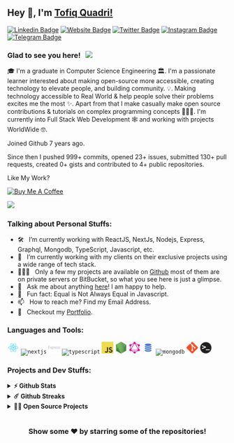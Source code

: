 ## Hey 👋, I'm [Tofiq Quadri!](https://github.com/tofiqquadri/)

[![Linkedin Badge](https://img.shields.io/badge/-LinkedIn-0e76a8?style=flat-square&logo=Linkedin&logoColor=white)](https://linkedin.com/in/tofiqquadri)
[![Website Badge](https://img.shields.io/badge/Website-3b5998?style=flat-square&logo=google-chrome&logoColor=white)](https://tofiqquadri.com/)
[![Twitter Badge](https://img.shields.io/badge/-Twitter-00acee?style=flat-square&logo=Twitter&logoColor=white)](https://twitter.com/tofiqquadri)
[![Instagram Badge](https://img.shields.io/badge/-Instagram-e4405f?style=flat-square&logo=Instagram&logoColor=white)](https://instagram.com/tofiqquadri/)
[![Telegram Badge](https://img.shields.io/badge/-Telegram-0088cc?style=flat-square&logo=Telegram&logoColor=white)](https://t.me/tofiqquadri)

### Glad to see you here! &nbsp; ![](https://visitor-badge.glitch.me/badge?page_id=tofiqquadri.tofiqquadri&style=flat-square&color=0088cc)

🎓 I'm a graduate in Computer Science Engineering 🏛. I'm a passionate learner interested about making open-source more accessible, creating technology to elevate people, and building community. 💡. Making technology accessible to Real World & help people solve their problems excites me the most ✨. Apart from that I make casually make open source contributions & tutorials on complex programming concepts 👨🏻‍💻. I'm currently into Full Stack Web Development 🕸️ and working with projects WorldWide 🤓.

Joined Github 7 years ago.

Since then I pushed 999+ commits, opened 23+ issues, submitted 130+ pull requests, created 0+ gists and contributed to 4+ public repositories.

Like My Work?

<a href="https://www.patreon.com/tofiqquadri" target="_blank"><img src="https://cdn.buymeacoffee.com/buttons/v2/default-yellow.png" alt="Buy Me A Coffee" height="60px" width="217px" ></a>

[![](https://gitwar.herokuapp.com/badge?username=tofiqquadri&label=Gitwar%20Profile%20Score&style=for-the-badge&color=0088cc)](https://gitwar.herokuapp.com/)

### Talking about Personal Stuffs:

- 🛠 &nbsp; I’m currently working with ReactJS, NextJs, Nodejs, Express, <br /> Graphql, Mongodb, TypeScript, Javascript, etc.
- 🚀 &nbsp; I’m currently working with my clients on their exclusive projects using a wide range of tech stack.
- 👨🏻‍💻 &nbsp; Only a few my projects are available on [Github](https://github.com/tofiqquadri) most of them are on private servers or BitBucket, so what you see here is just a glimpse.
- 💬 &nbsp; Ask me about anything [here](https://github.com/tofiqquadri/tofiqquadri/issues)! I am happy to help.
- 👾 &nbsp; Fun fact: Equal is Not Always Equal in Javascript.
- 📫 &nbsp; How to reach me? Find my Email Address.
- 📝 &nbsp; Checkout my [Portfolio](https://github.com/tofiqquadri/tofiqquadri/blob/master/portfolio.pdf).

### Languages and Tools:

<code><img height="27" src="https://raw.githubusercontent.com/github/explore/80688e429a7d4ef2fca1e82350fe8e3517d3494d/topics/react/react.png" alt="react"></code>
<code><img height="27" src="https://github.com/jalbertsr/logo-badge-images/blob/master/img/rsz_nextjs.png?raw=true" alt="nextjs"></code>
<code><img height="27" src="https://raw.githubusercontent.com/github/explore/80688e429a7d4ef2fca1e82350fe8e3517d3494d/topics/express/express.png" alt="expressjs"></code>
<code><img height="27" src="https://raw.githubusercontent.com/remojansen/logo.ts/master/ts.jpg" alt="typescript"></code>
<code><img height="27" src="https://raw.githubusercontent.com/github/explore/80688e429a7d4ef2fca1e82350fe8e3517d3494d/topics/javascript/javascript.png" alt="javascript"></code>
<code><img height="27" src="https://raw.githubusercontent.com/github/explore/80688e429a7d4ef2fca1e82350fe8e3517d3494d/topics/nodejs/nodejs.png" alt="nodejs"></code>
<code><img height="27" src="https://raw.githubusercontent.com/github/explore/80688e429a7d4ef2fca1e82350fe8e3517d3494d/topics/graphql/graphql.png" alt="graphql"></code>
<code><img height="27" src="https://raw.githubusercontent.com/github/explore/80688e429a7d4ef2fca1e82350fe8e3517d3494d/topics/sql/sql.png" alt="sql"></code>
<code><img height="27" src="https://encrypted-tbn0.gstatic.com/images?q=tbn%3AANd9GcSTTzPAw-55ssm1Im594xYZ9eRQu2JylrkYLg&usqp=CAU" alt="mongodb"></code>
<code><img height="27" src="https://raw.githubusercontent.com/devicons/devicon/master/icons/git/git-original.svg" alt="git"></code>
<code><img height="27" src="https://raw.githubusercontent.com/github/explore/80688e429a7d4ef2fca1e82350fe8e3517d3494d/topics/terminal/terminal.png" alt="terminal"></code>

### Projects and Dev Stuffs:

<details>	
  <summary><b>⚡ Github Stats</b></summary>

  <br />
  <img height="180em" src="https://github-readme-stats.vercel.app/api?username=tofiqquadri&show_icons=true&hide_border=true&&count_private=true&include_all_commits=true" />
  <img height="180em" src="https://github-readme-stats.vercel.app/api/top-langs/?username=tofiqquadri&exclude_repo=KNN-Image-Classification&show_icons=true&hide_border=true&layout=compact&langs_count=8"/>
</details>

<details>	
  <summary><b>☄️ Github Streaks</b></summary>

  <br />
  <img height="180em" src="https://github-readme-streak-stats.herokuapp.com/?user=tofiqquadri&hide_border=true" />
</details>

<details>
  <summary><b>🧑‍🚀 Open Source Projects</b></summary>

  <br />
  <table>
    <thead align="center">
      <tr border: none;>
        <td><b>💻 Projects</b></td>
        <td><b>🌟 Stars</b></td>
        <td><b>🍴 Forks</b></td>
        <td><b>🐛 Issues</b></td>
        <td><b>🔔 Pull Requests</b></td>
        <td><b>👨‍💻 Language</b></td>
      </tr>
    </thead>
    <tbody>
      <tr>
	      <td><a href="https://github.com/tofiqquadri/ngx-csv-parser"><b>🚀 ngx-csv-parser</b></a></td>
        <td><img alt="Stars" src="https://img.shields.io/github/stars/tofiqquadri/ngx-csv-parser?style=flat-square&labelColor=343b41"/></td>
        <td><img alt="Forks" src="https://img.shields.io/github/forks/tofiqquadri/ngx-csv-parser?style=flat-square&labelColor=343b41"/></td>
        <td><img alt="Issues" src="https://img.shields.io/github/issues/tofiqquadri/ngx-csv-parser?style=flat-square"/></td>
        <td><img alt="Pull Requests" src="https://img.shields.io/github/issues-pr/tofiqquadri/ngx-csv-parser?style=flat-square"/></td>
        <td><img alt="Language" src="https://img.shields.io/github/languages/top/tofiqquadri/ngx-csv-parser?style=flat-square"/></td>
      </tr>
      <tr>
	      <td><a href="https://github.com/tofiqquadri/Instagram"><b>💸 Instagram</b></a></td>
        <td><img alt="Stars" src="https://img.shields.io/github/stars/tofiqquadri/Instagram?style=flat-square&labelColor=343b41"/></td>
        <td><img alt="Forks" src="https://img.shields.io/github/forks/tofiqquadri/Instagram?style=flat-square&labelColor=343b41"/></td>
        <td><img alt="Issues" src="https://img.shields.io/github/issues/tofiqquadri/Instagram?style=flat-square"/></td>
        <td><img alt="Pull Requests" src="https://img.shields.io/github/issues-pr/tofiqquadri/Instagram?style=flat-square"/></td>
        <td><img alt="Language" src="https://img.shields.io/github/languages/top/tofiqquadri/Instagram?label=javascript&style=flat-square"/></td>
      </tr>
      <tr>
	      <td><a href="https://github.com/tofiqquadri/react-network-status"><b>👨🏻‍💻 react-network-status</b></a></td>
        <td><img alt="Stars" src="https://img.shields.io/github/stars/tofiqquadri/react-network-status?style=flat-square&labelColor=343b41"/></td>
        <td><img alt="Forks" src="https://img.shields.io/github/forks/tofiqquadri/react-network-status?style=flat-square&labelColor=343b41"/></td>
        <td><img alt="Issues" src="https://img.shields.io/github/issues/tofiqquadri/react-network-status?style=flat-square"/></td>
        <td><img alt="Pull Requests" src="https://img.shields.io/github/issues-pr/tofiqquadri/react-network-status?style=flat-square"/></td>
        <td><img alt="Language" src="https://img.shields.io/github/languages/top/tofiqquadri/react-network-status?style=flat-square"/></td> 
      </tr>
      <tr>
	      <td><a href="https://github.com/tofiqquadri/tofiqquadri"><b>🤓 tofiqquadri</b></a></td>
        <td><img alt="Stars" src="https://img.shields.io/github/stars/tofiqquadri/tofiqquadri?style=flat-square&labelColor=343b41"/></td>
        <td><img alt="Forks" src="https://img.shields.io/github/forks/tofiqquadri/tofiqquadri?style=flat-square&labelColor=343b41"/></td>
        <td><img alt="Issues" src="https://img.shields.io/github/issues/tofiqquadri/tofiqquadri?style=flat-square"/></td>
        <td><img alt="Pull Requests" src="https://img.shields.io/github/issues-pr/tofiqquadri/tofiqquadri?style=flat-square"/></td>
        <td><img alt="Language" src="https://img.shields.io/badge/markdown-100%25-blue?style=flat-square"/></td> 
      </tr>
    </tbody>
  </table>
  <br />
</details>
 
#

<div align="center">

### Show some ❤️ by starring some of the repositories!

</div>
